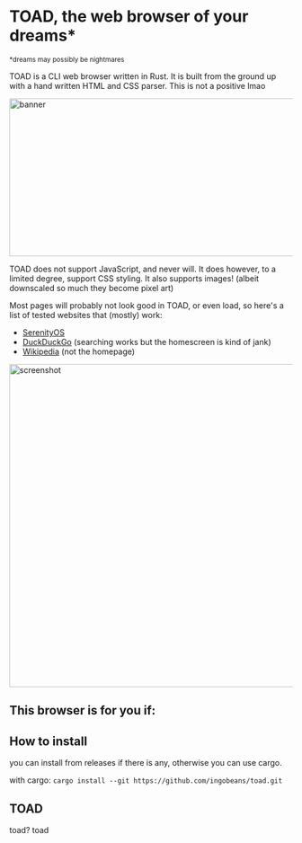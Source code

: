 # TOAD, the web browser of your dreams*
<sup>*dreams may possibly be nightmares</sup>

TOAD is a CLI web browser written in Rust. It is built from the ground up with a hand written HTML and CSS parser. This is not a positive lmao

<img width="956" height="281" alt="banner" src="https://github.com/user-attachments/assets/62c67377-f0ff-4fcd-b951-bf644861f79c" />

TOAD does not support JavaScript, and never will. It does however, to a limited degree, support CSS styling. It also supports images! (albeit downscaled so much they become pixel art)

Most pages will probably not look good in TOAD, or even load, so here's a list of tested websites that (mostly) work:
- [SerenityOS](https://serenityos.org/)
- [DuckDuckGo](https://html.duckduckgo.com/html/) (searching works but the homescreen is kind of jank)
- [Wikipedia](https://en.wikipedia.org/wiki/Web_browser) (not the homepage)

<img width="1409" height="575" alt="screenshot" src="https://github.com/user-attachments/assets/f45f01b8-62a1-4cda-97e7-de759985e1f5" />


## This browser is for you if:

## How to install

you can install from releases if there is any, otherwise you can use cargo.

with cargo:
```cargo install --git https://github.com/ingobeans/toad.git```

## TOAD
toad? toad
